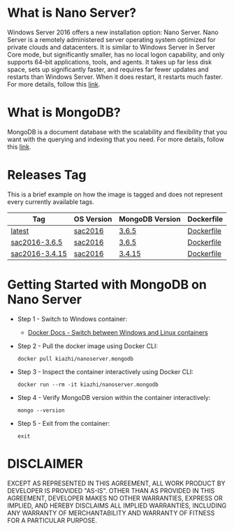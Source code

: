 # What is Nano Server?

Windows Server 2016 offers a new installation option: Nano Server. Nano Server is a remotely administered server operating system optimized for private clouds and datacenters. It is similar to Windows Server in Server Core mode, but significantly smaller, has no local logon capability, and only supports 64-bit applications, tools, and agents. It takes up far less disk space, sets up significantly faster, and requires far fewer updates and restarts than Windows Server. When it does restart, it restarts much faster. For more details, follow this [link](https://docs.microsoft.com/en-us/windows-server/get-started/getting-started-with-nano-server).

# What is MongoDB?

MongoDB is a document database with the scalability and flexibility that you want with the querying and indexing that you need. For more details, follow this [link](https://www.mongodb.com/what-is-mongodb).

# Releases Tag

This is a brief example on how the image is tagged and does not represent every currently available tags.

| Tag | OS Version | MongoDB Version | Dockerfile |
| -- | -- | -- | -- |
| [latest](https://hub.docker.com/r/kiazhi/nanoserver.mongodb/tags/) | [sac2016](https://hub.docker.com/r/microsoft/nanoserver/) | [3.6.5](https://www.mongodb.org/dl/win32/x86_64-2008plus-ssl-3.6.5) | [Dockerfile](https://github.com/kiazhi/Windows-Containers/tree/master/dockerfiles/nanoserver/sac2016/mongodb/3.6.x/Dockerfile) |
| [sac2016-3.6.5](https://hub.docker.com/r/kiazhi/nanoserver.mongodb/tags/) | [sac2016](https://hub.docker.com/r/microsoft/nanoserver/) | [3.6.5](https://www.mongodb.org/dl/win32/x86_64-2008plus-ssl-3.6.5) | [Dockerfile](https://github.com/kiazhi/Windows-Containers/tree/master/dockerfiles/nanoserver/sac2016/mongodb/3.6.x/Dockerfile) |
| [sac2016-3.4.15](https://hub.docker.com/r/kiazhi/nanoserver.mongodb/tags/) | [sac2016](https://hub.docker.com/r/microsoft/nanoserver/) | [3.4.15](https://www.mongodb.org/dl/win32/x86_64-2008plus-ssl-3.4.15) | [Dockerfile](https://github.com/kiazhi/Windows-Containers/tree/master/dockerfiles/nanoserver/sac2016/mongodb/3.4.x/Dockerfile) |

# Getting Started with MongoDB on Nano Server

- Step 1 - Switch to Windows container:
    - [Docker Docs - Switch between Windows and Linux containers](https://docs.docker.com/docker-for-windows/#switch-between-windows-and-linux-containers)


- Step 2 - Pull the docker image using Docker CLI:

    ```shell
    docker pull kiazhi/nanoserver.mongodb
    ```


- Step 3 - Inspect the container interactively using Docker CLI:

    ```shell
    docker run --rm -it kiazhi/nanoserver.mongodb
    ```


- Step 4 - Verify MongoDB version within the container interactively:

    ```shell
    mongo --version
    ```


- Step 5 - Exit from the container:

    ```shell
    exit
    ```


# DISCLAIMER

EXCEPT AS REPRESENTED IN THIS AGREEMENT, ALL WORK PRODUCT BY DEVELOPER IS PROVIDED "AS-IS". OTHER THAN AS PROVIDED IN THIS AGREEMENT, DEVELOPER MAKES NO OTHER WARRANTIES, EXPRESS OR IMPLIED, AND HEREBY DISCLAIMS ALL IMPLIED WARRANTIES, INCLUDING ANY WARRANTY OF MERCHANTABILITY AND WARRANTY OF FITNESS FOR A PARTICULAR PURPOSE.
